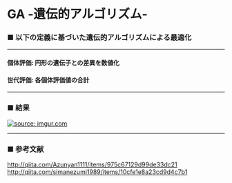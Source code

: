 # GA -遺伝的アルゴリズム-

### ■ 以下の定義に基づいた遺伝的アルゴリズムによる最適化

***
#### 個体評価: 円形の遺伝子との差異を数値化

#### 世代評価: 各個体評価値の合計
***

### ■ 結果
<a href="http://i.imgur.com/C6WOXmX"><img src="http://i.imgur.com/C6WOXmX.gifv" title="source: imgur.com" /></a>
***

### ■ 参考文献
<http://qiita.com/Azunyan1111/items/975c67129d99de33dc21>
<http://qiita.com/simanezumi1989/items/10cfe1e8a23cd9d4c7b1>
